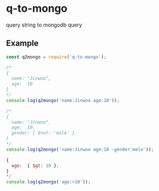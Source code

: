q-to-mongo
====

query string to mongodb query

Example
----
```js
const q2mongo = require('q-to-mongo');

/*
{
  name: "Jinwoo",
  age:  10
}
*/
console.log(q2mongo('name:Jinwoo age:10'));
```
```js
/*
{
  name: "Jinwoo",
  age:  10,
  gender: { $not: 'male' }
}
*/
console.log(q2mongo('name:Jinwoo age:10 -gender:male'));
```
```js
{
  age:  { $gt: 10 },
}
*/
console.log(q2mongo('age:>10'));
```
